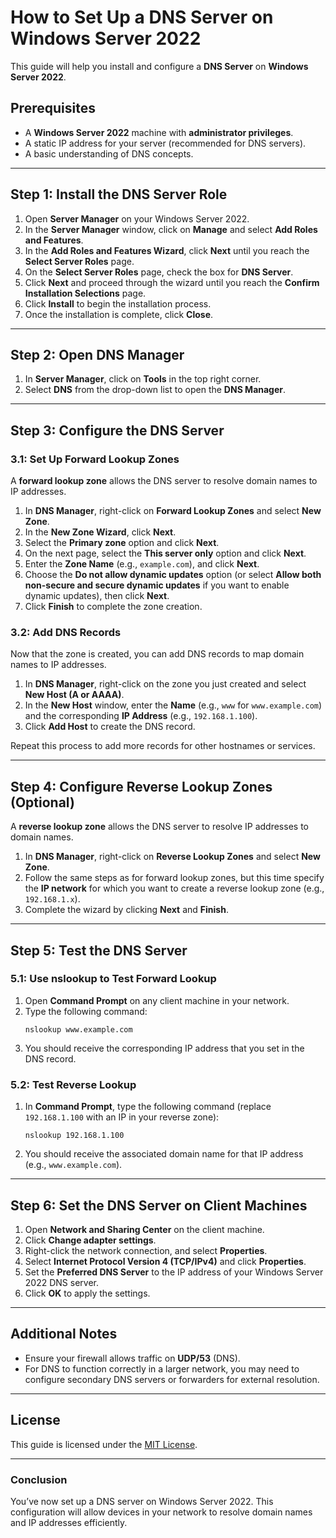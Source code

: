 # How to Set Up a DNS Server on Windows Server 2022

This guide will help you install and configure a **DNS Server** on **Windows Server 2022**.

## Prerequisites

- A **Windows Server 2022** machine with **administrator privileges**.
- A static IP address for your server (recommended for DNS servers).
- A basic understanding of DNS concepts.

---

## Step 1: Install the DNS Server Role

1. Open **Server Manager** on your Windows Server 2022.
2. In the **Server Manager** window, click on **Manage** and select **Add Roles and Features**.
3. In the **Add Roles and Features Wizard**, click **Next** until you reach the **Select Server Roles** page.
4. On the **Select Server Roles** page, check the box for **DNS Server**.
5. Click **Next** and proceed through the wizard until you reach the **Confirm Installation Selections** page.
6. Click **Install** to begin the installation process.
7. Once the installation is complete, click **Close**.

---

## Step 2: Open DNS Manager

1. In **Server Manager**, click on **Tools** in the top right corner.
2. Select **DNS** from the drop-down list to open the **DNS Manager**.

---

## Step 3: Configure the DNS Server

### 3.1: Set Up Forward Lookup Zones

A **forward lookup zone** allows the DNS server to resolve domain names to IP addresses.

1. In **DNS Manager**, right-click on **Forward Lookup Zones** and select **New Zone**.
2. In the **New Zone Wizard**, click **Next**.
3. Select the **Primary zone** option and click **Next**.
4. On the next page, select the **This server only** option and click **Next**.
5. Enter the **Zone Name** (e.g., `example.com`), and click **Next**.
6. Choose the **Do not allow dynamic updates** option (or select **Allow both non-secure and secure dynamic updates** if you want to enable dynamic updates), then click **Next**.
7. Click **Finish** to complete the zone creation.

### 3.2: Add DNS Records

Now that the zone is created, you can add DNS records to map domain names to IP addresses.

1. In **DNS Manager**, right-click on the zone you just created and select **New Host (A or AAAA)**.
2. In the **New Host** window, enter the **Name** (e.g., `www` for `www.example.com`) and the corresponding **IP Address** (e.g., `192.168.1.100`).
3. Click **Add Host** to create the DNS record.

Repeat this process to add more records for other hostnames or services.

---

## Step 4: Configure Reverse Lookup Zones (Optional)

A **reverse lookup zone** allows the DNS server to resolve IP addresses to domain names.

1. In **DNS Manager**, right-click on **Reverse Lookup Zones** and select **New Zone**.
2. Follow the same steps as for forward lookup zones, but this time specify the **IP network** for which you want to create a reverse lookup zone (e.g., `192.168.1.x`).
3. Complete the wizard by clicking **Next** and **Finish**.

---

## Step 5: Test the DNS Server

### 5.1: Use nslookup to Test Forward Lookup

1. Open **Command Prompt** on any client machine in your network.
2. Type the following command:
   ```
   nslookup www.example.com
   ```
3. You should receive the corresponding IP address that you set in the DNS record.

### 5.2: Test Reverse Lookup

1. In **Command Prompt**, type the following command (replace `192.168.1.100` with an IP in your reverse zone):
   ```
   nslookup 192.168.1.100
   ```
2. You should receive the associated domain name for that IP address (e.g., `www.example.com`).

---

## Step 6: Set the DNS Server on Client Machines

1. Open **Network and Sharing Center** on the client machine.
2. Click **Change adapter settings**.
3. Right-click the network connection, and select **Properties**.
4. Select **Internet Protocol Version 4 (TCP/IPv4)** and click **Properties**.
5. Set the **Preferred DNS Server** to the IP address of your Windows Server 2022 DNS server.
6. Click **OK** to apply the settings.

---

## Additional Notes

- Ensure your firewall allows traffic on **UDP/53** (DNS).
- For DNS to function correctly in a larger network, you may need to configure secondary DNS servers or forwarders for external resolution.

---

## License

This guide is licensed under the [MIT License](LICENSE).

---

### Conclusion

You’ve now set up a DNS server on Windows Server 2022. This configuration will allow devices in your network to resolve domain names and IP addresses efficiently.
